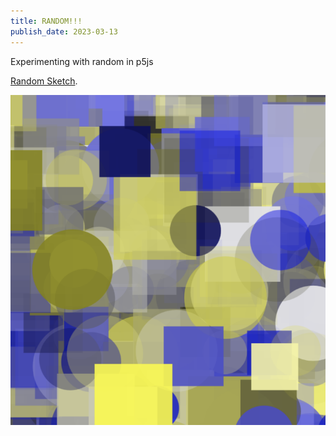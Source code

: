 ```yaml
---
title: RANDOM!!!
publish_date: 2023-03-13
---
```



Experimenting with random in p5js

[Random Sketch](https://editor.p5js.org/MeowingDavis/sketches/eA8brS7Vz "It sucks but i love it").


![PICTURE!!](./img/Polkadot.png)